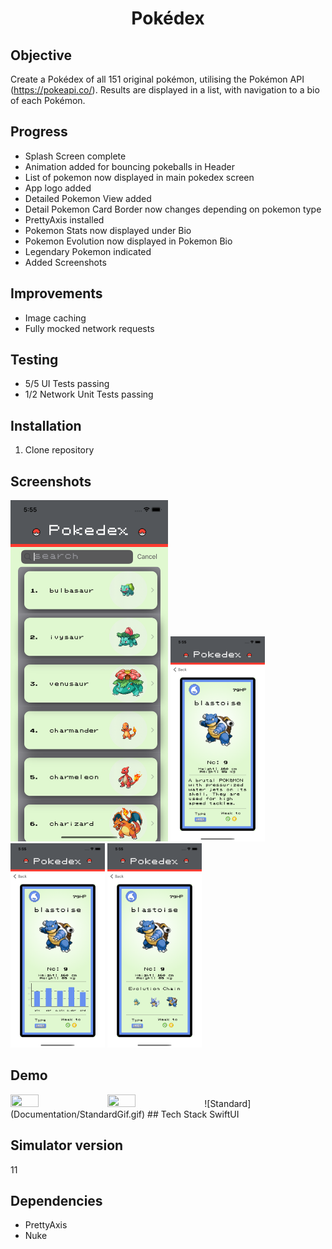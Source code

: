 <h1 align="center">

Pokédex

</h1>

## Objective
Create a Pokédex of all 151 original pokémon, utilising the Pokémon API (https://pokeapi.co/). Results are displayed in a list, with navigation to a bio of each Pokémon.

## Progress
- Splash Screen complete
- Animation added for bouncing pokeballs in Header
- List of pokemon now displayed in main pokedex screen 
- App logo added
- Detailed Pokemon View added
- Detail Pokemon Card Border now changes depending on pokemon type
- PrettyAxis installed
- Pokemon Stats now displayed under Bio
- Pokemon Evolution now displayed in Pokemon Bio
- Legendary Pokemon indicated
- Added Screenshots

## Improvements
- Image caching
- Fully mocked network requests

## Testing
- 5/5 UI Tests passing
- 1/2 Network Unit Tests passing

## Installation

1. Clone repository

## Screenshots
<img src="Documentation/MainScreen.png" width="50%" height="50%">
<img src="Documentation/PokemonScreen.png" width="30%" height="30%">
<img src="Documentation/PokemonStats.png" width="30%" height="30%">
<img src="Documentation/PokemonEvolution.png" width="30%" height="30%">

## Demo
<img src="Documentation/StandardGif.gif" width="30%" height="30%">
<img src="Documentation/SearchedGif.gif" width="30%" height="30%">
![Standard](Documentation/StandardGif.gif)
## Tech Stack
SwiftUI

## Simulator version
11

## Dependencies
- PrettyAxis
- Nuke
